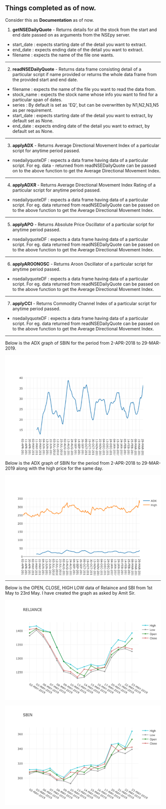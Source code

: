 ## Things completed as of now.

Consider this as **Documentation** as of now.

1. **getNSEDailyQuote** - Returns details for all the stock from the start and end date passed on as arguments from the NSEpy server.
- start_date : expects starting date of the detail you want to extract.
- end_date : expects ending date of the detail you want to extract.
- filename : expects the name of the file one wants.

---
2. **readNSEDailyQuote** - Returns data frame consisting detail of a particular script if name provided or returns the whole data frame from the provided start and end date.
- filename : expects the name of the file you want to read the data from.
- stock_name : expects the stock name whose info you want to find for a particular span of dates.
- series : By default is set as 'EQ', but can be overwritten by N1,N2,N3,N5 as per requirement.
- start_date : expects starting date of the detail you want to extract, by default set as None.
- end_date : expects ending date of the detail you want to extract, by default set as None.

---
3. **applyADX** - Returns Average Directional Movement Index of a particular script for anytime period passed.
- nsedailyquoteDF : expects a data frame having data of a particular script. For eg. data - returned from readNSEDailyQuote can be passed on to the above function to get the Average Directional Movement Index.

---
4. **applyADXR** - Returns Average Directional Movement Index Rating of a particular script for anytime period passed.
- nsedailyquoteDF : expects a data frame having data of a particular script. For eg. data returned from readNSEDailyQuote can be passed on to the above function to get the Average Directional Movement Index.

---
5. **applyAPO** - Returns Absolute Price Oscillator of a particular script for anytime period passed.
- nsedailyquoteDF : expects a data frame having data of a particular script. For eg. data returned from readNSEDailyQuote can be passed on to the above function to get the Average Directional Movement Index.

---
6. **applyAROONOSC** - Returns Aroon Oscillator of a particular script for anytime period passed.
- nsedailyquoteDF : expects a data frame having data of a particular script. For eg. data returned from readNSEDailyQuote can be passed on to the above function to get the Average Directional Movement Index.

---
7. **applyCCI** - Returns Commodity Channel Index of a particular script for anytime period passed.
- nsedailyquoteDF : expects a data frame having data of a particular script. For eg. data returned from readNSEDailyQuote can be passed on to the above function to get the Average Directional Movement Index.

---
Below is the ADX graph of SBIN for the period from 2-APR-2018 to 29-MAR-2019.

![ADX_graph](graphs/only_adx.png)

Below is the ADX graph of SBIN for the period from 2-APR-2018 to 29-MAR-2019 along with the high price for the same day.

![ADX_&_High_graph](graphs/adx_high.png)

---
Below is the OPEN, CLOSE, HIGH LOW data of Relaince and SBI from 1st May to 23rd May. I have created the graph as asked by Amit Sir.

![Reliance](graphs/Reliance.png)

![SBIN](graphs/SBIN.png)
